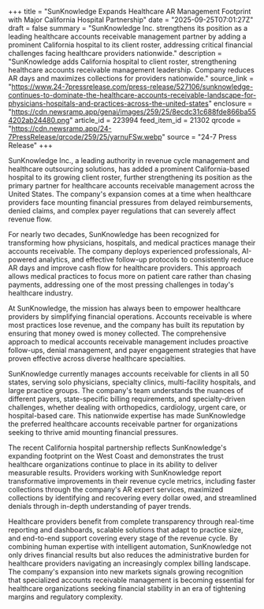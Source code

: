 +++
title = "SunKnowledge Expands Healthcare AR Management Footprint with Major California Hospital Partnership"
date = "2025-09-25T07:01:27Z"
draft = false
summary = "SunKnowledge Inc. strengthens its position as a leading healthcare accounts receivable management partner by adding a prominent California hospital to its client roster, addressing critical financial challenges facing healthcare providers nationwide."
description = "SunKnowledge adds California hospital to client roster, strengthening healthcare accounts receivable management leadership. Company reduces AR days and maximizes collections for providers nationwide."
source_link = "https://www.24-7pressrelease.com/press-release/527106/sunknowledge-continues-to-dominate-the-healthcare-accounts-receivable-landscape-for-physicians-hospitals-and-practices-across-the-united-states"
enclosure = "https://cdn.newsramp.app/genai/images/259/25/8ecdc31c688fde866ba554202ab24480.png"
article_id = 223994
feed_item_id = 21302
qrcode = "https://cdn.newsramp.app/24-7PressRelease/qrcode/259/25/yarnuFSw.webp"
source = "24-7 Press Release"
+++

<p>SunKnowledge Inc., a leading authority in revenue cycle management and healthcare outsourcing solutions, has added a prominent California-based hospital to its growing client roster, further strengthening its position as the primary partner for healthcare accounts receivable management across the United States. The company's expansion comes at a time when healthcare providers face mounting financial pressures from delayed reimbursements, denied claims, and complex payer regulations that can severely affect revenue flow.</p><p>For nearly two decades, SunKnowledge has been recognized for transforming how physicians, hospitals, and medical practices manage their accounts receivable. The company deploys experienced professionals, AI-powered analytics, and effective follow-up protocols to consistently reduce AR days and improve cash flow for healthcare providers. This approach allows medical practices to focus more on patient care rather than chasing payments, addressing one of the most pressing challenges in today's healthcare industry.</p><p>At SunKnowledge, the mission has always been to empower healthcare providers by simplifying financial operations. Accounts receivable is where most practices lose revenue, and the company has built its reputation by ensuring that money owed is money collected. The comprehensive approach to medical accounts receivable management includes proactive follow-ups, denial management, and payer engagement strategies that have proven effective across diverse healthcare specialties.</p><p>SunKnowledge currently manages accounts receivable for clients in all 50 states, serving solo physicians, specialty clinics, multi-facility hospitals, and large practice groups. The company's team understands the nuances of different payers, state-specific billing requirements, and specialty-driven challenges, whether dealing with orthopedics, cardiology, urgent care, or hospital-based care. This nationwide expertise has made SunKnowledge the preferred healthcare accounts receivable partner for organizations seeking to thrive amid mounting financial pressures.</p><p>The recent California hospital partnership reflects SunKnowledge's expanding footprint on the West Coast and demonstrates the trust healthcare organizations continue to place in its ability to deliver measurable results. Providers working with SunKnowledge report transformative improvements in their revenue cycle metrics, including faster collections through the company's AR expert services, maximized collections by identifying and recovering every dollar owed, and streamlined denials through in-depth understanding of payer trends.</p><p>Healthcare providers benefit from complete transparency through real-time reporting and dashboards, scalable solutions that adapt to practice size, and end-to-end support covering every stage of the revenue cycle. By combining human expertise with intelligent automation, SunKnowledge not only drives financial results but also reduces the administrative burden for healthcare providers navigating an increasingly complex billing landscape. The company's expansion into new markets signals growing recognition that specialized accounts receivable management is becoming essential for healthcare organizations seeking financial stability in an era of tightening margins and regulatory complexity.</p>